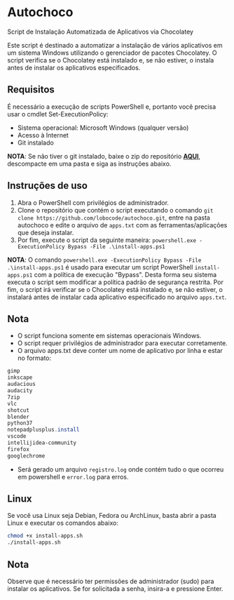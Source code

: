 # Autochoco
Script de Instalação Automatizada de Aplicativos via Chocolatey

Este script é destinado a automatizar a instalação de vários aplicativos em um sistema Windows utilizando o gerenciador de pacotes Chocolatey. O script verifica se o Chocolatey está instalado e, se não estiver, o instala antes de instalar os aplicativos especificados.


## Requisitos

É necessário a execução de scripts PowerShell e, portanto você precisa usar o cmdlet Set-ExecutionPolicy:

* Sistema operacional: Microsoft Windows (qualquer versão)
* Acesso à Internet
* Git instalado

**NOTA**: Se não tiver o git instalado, baixe o zip do repositório **[AQUI](https://github.com/lobocode/autochoco/archive/refs/heads/main.zip)**, descompacte em uma pasta e siga as instruções abaixo. 

## Instruções de uso

1. Abra o PowerShell com privilégios de administrador.
2. Clone o repositório que contém o script executando o comando `git clone https://github.com/lobocode/autochoco.git`, entre na pasta autochoco e edite o arquivo de `apps.txt` com as ferramentas/aplicações que deseja instalar.
4. Por fim, execute o script da seguinte maneira: `powershell.exe -ExecutionPolicy Bypass -File .\install-apps.ps1`

**NOTA**: O comando `powershell.exe -ExecutionPolicy Bypass -File .\install-apps.ps1` é usado para executar um script PowerShell `install-apps.ps1` com a política de execução "Bypass". Desta forma seu sistema executa o script sem modificar a política padrão de segurança restrita. Por fim, o script irá verificar se o Chocolatey está instalado e, se não estiver, o instalará antes de instalar cada aplicativo especificado no arquivo `apps.txt`.


## Nota

* O script funciona somente em sistemas operacionais Windows.
* O script requer privilégios de administrador para executar corretamente.
* O arquivo apps.txt deve conter um nome de aplicativo por linha e estar no formato:

```powershell
gimp
inkscape
audacious
audacity
7zip
vlc
shotcut
blender
python37
notepadplusplus.install
vscode
intellijidea-community
firefox
googlechrome
```

* Será gerado um arquivo `registro.log` onde contém tudo o que ocorreu em powershell e `error.log` para erros.

## Linux
Se você usa Linux seja Debian, Fedora ou ArchLinux, basta abrir a pasta Linux e executar os comandos abaixo:

```bash
chmod +x install-apps.sh
./install-apps.sh
```

## Nota

Observe que é necessário ter permissões de administrador (sudo) para instalar os aplicativos. Se for solicitada a senha, insira-a e pressione Enter.

